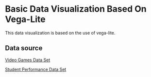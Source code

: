 # Basic Data Visualization Based On Vega-Lite
This data visualization is based on the use of vega-lite.

## Data source
[Video Games Data Set](https://www.kaggle.com/gregorut/videogamesales/version/2)

[Student Performance Data Set ](https://archive.ics.uci.edu/ml/datasets/student+performance#)
